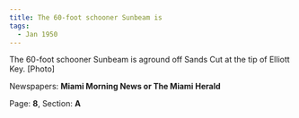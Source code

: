 ```yaml
---  
title: The 60-foot schooner Sunbeam is  
tags:  
  - Jan 1950  
---  
```

  
The 60-foot schooner Sunbeam is aground off Sands Cut at the tip of Elliott Key. [Photo]  
  
Newspapers: **Miami Morning News or The Miami Herald**  
  
Page: **8**, Section: **A** 
